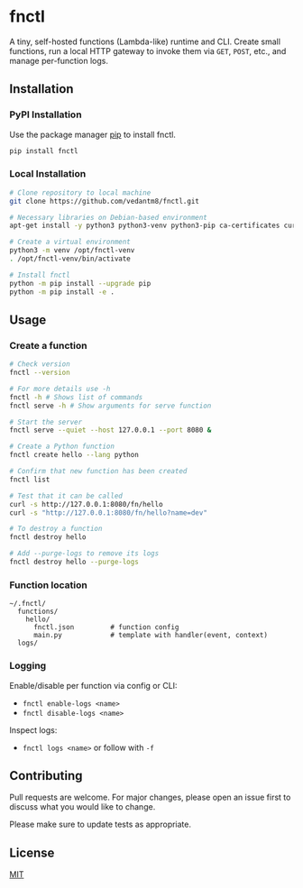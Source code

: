 # fnctl

A tiny, self-hosted functions (Lambda-like) runtime and CLI. Create small functions, run a local HTTP gateway to invoke them via `GET`, `POST`, etc., and manage per-function logs.

## Installation

### PyPI Installation

Use the package manager [pip](https://pip.pypa.io/en/stable/) to install fnctl.

```bash
pip install fnctl
```

### Local Installation

```bash
# Clone repository to local machine
git clone https://github.com/vedantm8/fnctl.git

# Necessary libraries on Debian-based environment
apt-get install -y python3 python3-venv python3-pip ca-certificates curl

# Create a virtual environment
python3 -m venv /opt/fnctl-venv
. /opt/fnctl-venv/bin/activate

# Install fnctl
python -m pip install --upgrade pip
python -m pip install -e .
```

## Usage

### Create a function
```bash
# Check version
fnctl --version

# For more details use -h 
fnctl -h # Shows list of commands
fnctl serve -h # Show arguments for serve function

# Start the server
fnctl serve --quiet --host 127.0.0.1 --port 8080 &

# Create a Python function
fnctl create hello --lang python

# Confirm that new function has been created
fnctl list

# Test that it can be called
curl -s http://127.0.0.1:8080/fn/hello
curl -s "http://127.0.0.1:8080/fn/hello?name=dev"

# To destroy a function
fnctl destroy hello

# Add --purge-logs to remove its logs
fnctl destroy hello --purge-logs
```

### Function location
```
~/.fnctl/
  functions/
    hello/
      fnctl.json         # function config
      main.py            # template with handler(event, context)
  logs/
```

### Logging

Enable/disable per function via config or CLI: 
- `fnctl enable-logs <name>`
- `fnctl disable-logs <name>`

Inspect logs: 
- `fnctl logs <name>` or follow with `-f`


## Contributing

Pull requests are welcome. For major changes, please open an issue first
to discuss what you would like to change.

Please make sure to update tests as appropriate.

## License

[MIT](https://choosealicense.com/licenses/mit/)